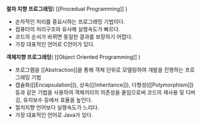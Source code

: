 **절차 지향 프로그래밍**( [[Procedual Programming]] )
- 순차적인 처리를 중요시하는 프로그래밍 기법이다.
- 컴퓨터의 처리구조와 유사해 실행속도가 빠르다.
- 코드의 순서가 바뀌면 동일한 결과를 보장하기 어렵다.
- 가장 대표적인 언어로 C언어가 있다.

**객체지향 프로그래밍**( [[Object Oriented Programming]] )
- 프로그램을 [[Abstraction]]을 통해 객체 단위로 모델링하여 개발을 진행하는 프로그래밍 기법
- 캡슐화([[Encapsulation]]), 상속([[Inheritance]]), 다형성([[Polymorphism]]) 등과 같은 기법을 사용하여 객체끼리의 의존성을 줄임으로써 코드의 재사용 및 디버깅, 유지보수 등에서 효율을 높인다.
- 절치지향 언어보다 실행속도가 느리다.
- 가장 대표적인 언어로 Java가 있다.
